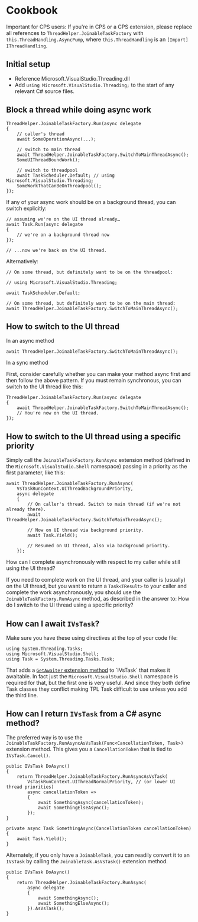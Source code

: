 Cookbook
========

Important for CPS users: If you're in CPS or a CPS extension, please
replace all references to `ThreadHelper.JoinableTaskFactory` with
`this.ThreadHandling.AsyncPump`, where `this.ThreadHandling` is an `[Import]
IThreadHandling`.

Initial setup
---

- Reference Microsoft.VisualStudio.Threading.dll
- Add `using Microsoft.VisualStudio.Threading;` to the start of any relevant 
  C# source files.

Block a thread while doing async work
---------------------

    ThreadHelper.JoinableTaskFactory.Run(async delegate
    {
        // caller's thread
        await SomeOperationAsync(...);

        // switch to main thread
        await ThreadHelper.JoinableTaskFactory.SwitchToMainThreadAsync();
        SomeUIThreadBoundWork();

        // switch to threadpool
        await TaskScheduler.Default; // using Microsoft.VisualStudio.Threading;
        SomeWorkThatCanBeOnThreadpool();
    });

If any of your async work should be on a background thread, you can switch
explicitly:

    // assuming we're on the UI thread already…
    await Task.Run(async delegate
    {
        // we're on a background thread now
    });

    // ...now we're back on the UI thread.

Alternatively:

    // On some thread, but definitely want to be on the threadpool:

	// using Microsoft.VisualStudio.Threading;
    
    await TaskScheduler.Default;

    // On some thread, but definitely want to be on the main thread:
    await ThreadHelper.JoinableTaskFactory.SwitchToMainThreadAsync();

How to switch to the UI thread
-----------------

In an async method

	await ThreadHelper.JoinableTaskFactory.SwitchToMainThreadAsync();

In a sync method

First, consider carefully whether you can make your method async first
and then follow the above pattern. If you must remain synchronous, you
can switch to the UI thread like this:

    ThreadHelper.JoinableTaskFactory.Run(async delegate
    {
        await ThreadHelper.JoinableTaskFactory.SwitchToMainThreadAsync();
        // You're now on the UI thread.
    });

How to switch to the UI thread using a specific priority
--------------------------------

Simply call the `JoinableTaskFactory.RunAsync` extension method (defined in
the `Microsoft.VisualStudio.Shell` namespace) passing in a priority as the
first parameter, like this:

    await ThreadHelper.JoinableTaskFactory.RunAsync(
        VsTaskRunContext.UIThreadBackgroundPriority,
        async delegate
        {
            // On caller's thread. Switch to main thread (if we're not already there).
            await ThreadHelper.JoinableTaskFactory.SwitchToMainThreadAsync();

            // Now on UI thread via background priority.
            await Task.Yield();

			// Resumed on UI thread, also via background priority.
        });

How can I complete asynchronously with respect to my caller while still
using the UI thread?

If you need to complete work on the UI thread, and your caller is
(usually) on the UI thread, but you want to return a `Task<TResult>` to
your caller and complete the work asynchronously, you should use the
`JoinableTaskFactory.RunAsync` method, as described in the answer to: How
do I switch to the UI thread using a specific priority?

How can I await `IVsTask`?
--------------

Make sure you have these using directives at the top of your code file:

    using System.Threading.Tasks;
    using Microsoft.VisualStudio.Shell;
    using Task = System.Threading.Tasks.Task;
    
That adds a [`GetAwaiter` extension
method](https://msdn.microsoft.com/en-us/library/vstudio/hh598836(v=vs.110).aspx)
to `IVsTask` that makes it awaitable. In fact just the `Microsoft.VisualStudio.Shell`
namespace is required for that, but the first one is very useful. And since
they both define Task classes they conflict making TPL Task difficult to
use unless you add the third line.

How can I return `IVsTask` from a C# async method?
-----------------------------

The preferred way is to use the `JoinableTaskFactory.RunAsyncAsVsTask(Func<CancellationToken,
Task>)` extension method. This gives you a `CancellationToken` that is tied
to `IVsTask.Cancel()`.

    public IVsTask DoAsync()
    {
        return ThreadHelper.JoinableTaskFactory.RunAsyncAsVsTask(
            VsTaskRunContext.UIThreadNormalPriority, // (or lower UI thread priorities)
            async cancellationToken =>
            {
                await SomethingAsync(cancellationToken);
                await SomethingElseAsync();
            });
    }

	private async Task SomethingAsync(CancellationToken cancellationToken)
    {
    	await Task.Yield();
	}

Alternately, if you only have a `JoinableTask`, you can readily convert it
to an `IVsTask` by calling the `JoinableTask.AsVsTask()` extension method.

    public IVsTask DoAsync()
    {
        return ThreadHelper.JoinableTaskFactory.RunAsync(
            async delegate
            {
                await SomethingAsync();
                await SomethingElseAsync();
            }).AsVsTask();
    }

